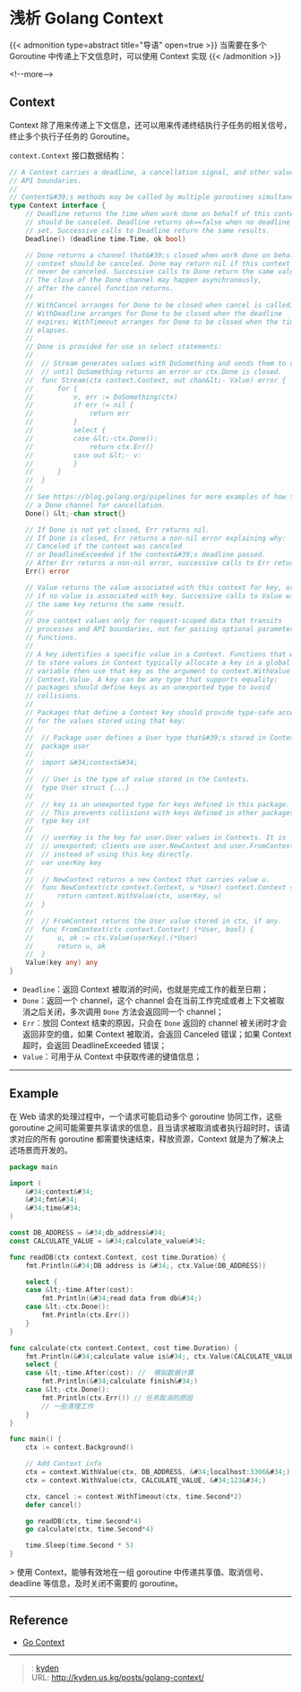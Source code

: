 # 浅析 Golang Context


{{&lt; admonition type=abstract title=&#34;导语&#34; open=true &gt;}}
当需要在多个 Goroutine 中传递上下文信息时，可以使用 Context 实现
{{&lt; /admonition &gt;}}

&lt;!--more--&gt;

## Context

Context 除了用来传递上下文信息，还可以用来传递终结执行子任务的相关信号，终止多个执行子任务的 Goroutine。

`context.Context` 接口数据结构：

```Go
// A Context carries a deadline, a cancellation signal, and other values across
// API boundaries.
//
// Context&#39;s methods may be called by multiple goroutines simultaneously.
type Context interface {
	// Deadline returns the time when work done on behalf of this context
	// should be canceled. Deadline returns ok==false when no deadline is
	// set. Successive calls to Deadline return the same results.
	Deadline() (deadline time.Time, ok bool)

	// Done returns a channel that&#39;s closed when work done on behalf of this
	// context should be canceled. Done may return nil if this context can
	// never be canceled. Successive calls to Done return the same value.
	// The close of the Done channel may happen asynchronously,
	// after the cancel function returns.
	//
	// WithCancel arranges for Done to be closed when cancel is called;
	// WithDeadline arranges for Done to be closed when the deadline
	// expires; WithTimeout arranges for Done to be closed when the timeout
	// elapses.
	//
	// Done is provided for use in select statements:
	//
	//  // Stream generates values with DoSomething and sends them to out
	//  // until DoSomething returns an error or ctx.Done is closed.
	//  func Stream(ctx context.Context, out chan&lt;- Value) error {
	//  	for {
	//  		v, err := DoSomething(ctx)
	//  		if err != nil {
	//  			return err
	//  		}
	//  		select {
	//  		case &lt;-ctx.Done():
	//  			return ctx.Err()
	//  		case out &lt;- v:
	//  		}
	//  	}
	//  }
	//
	// See https://blog.golang.org/pipelines for more examples of how to use
	// a Done channel for cancellation.
	Done() &lt;-chan struct{}

	// If Done is not yet closed, Err returns nil.
	// If Done is closed, Err returns a non-nil error explaining why:
	// Canceled if the context was canceled
	// or DeadlineExceeded if the context&#39;s deadline passed.
	// After Err returns a non-nil error, successive calls to Err return the same error.
	Err() error

	// Value returns the value associated with this context for key, or nil
	// if no value is associated with key. Successive calls to Value with
	// the same key returns the same result.
	//
	// Use context values only for request-scoped data that transits
	// processes and API boundaries, not for passing optional parameters to
	// functions.
	//
	// A key identifies a specific value in a Context. Functions that wish
	// to store values in Context typically allocate a key in a global
	// variable then use that key as the argument to context.WithValue and
	// Context.Value. A key can be any type that supports equality;
	// packages should define keys as an unexported type to avoid
	// collisions.
	//
	// Packages that define a Context key should provide type-safe accessors
	// for the values stored using that key:
	//
	// 	// Package user defines a User type that&#39;s stored in Contexts.
	// 	package user
	//
	// 	import &#34;context&#34;
	//
	// 	// User is the type of value stored in the Contexts.
	// 	type User struct {...}
	//
	// 	// key is an unexported type for keys defined in this package.
	// 	// This prevents collisions with keys defined in other packages.
	// 	type key int
	//
	// 	// userKey is the key for user.User values in Contexts. It is
	// 	// unexported; clients use user.NewContext and user.FromContext
	// 	// instead of using this key directly.
	// 	var userKey key
	//
	// 	// NewContext returns a new Context that carries value u.
	// 	func NewContext(ctx context.Context, u *User) context.Context {
	// 		return context.WithValue(ctx, userKey, u)
	// 	}
	//
	// 	// FromContext returns the User value stored in ctx, if any.
	// 	func FromContext(ctx context.Context) (*User, bool) {
	// 		u, ok := ctx.Value(userKey).(*User)
	// 		return u, ok
	// 	}
	Value(key any) any
}

```

- `Deadline`：返回 Context 被取消的时间，也就是完成工作的截至日期；
- `Done`：返回一个 channel，这个 channel 会在当前工作完成或者上下文被取消之后关闭，多次调用 `Done` 方法会返回同一个 channel；
- `Err`：放回 Context 结束的原因，只会在 `Done` 返回的 channel 被关闭时才会返回非空的值，如果 Context 被取消，会返回 Canceled 错误；如果 Context 超时，会返回 DeadlineExceeded 错误；
- `Value`：可用于从 Context 中获取传递的键值信息；

---

## Example

在 Web 请求的处理过程中，一个请求可能启动多个 goroutine 协同工作，这些 goroutine 之间可能需要共享请求的信息，且当请求被取消或者执行超时时，该请求对应的所有 goroutine 都需要快速结束，释放资源，Context 就是为了解决上述场景而开发的。

```Go
package main

import (
	&#34;context&#34;
	&#34;fmt&#34;
	&#34;time&#34;
)

const DB_ADDRESS = &#34;db_address&#34;
const CALCULATE_VALUE = &#34;calculate_value&#34;

func readDB(ctx context.Context, cost time.Duration) {
	fmt.Println(&#34;DB address is &#34;, ctx.Value(DB_ADDRESS))

	select {
	case &lt;-time.After(cost):
		fmt.Println(&#34;read data from db&#34;)
	case &lt;-ctx.Done():
		fmt.Println(ctx.Err())
	}
}

func calculate(ctx context.Context, cost time.Duration) {
	fmt.Println(&#34;calculate value is&#34;, ctx.Value(CALCULATE_VALUE))
	select {
	case &lt;-time.After(cost): //  模拟数据计算
		fmt.Println(&#34;calculate finish&#34;)
	case &lt;-ctx.Done():
		fmt.Println(ctx.Err()) // 任务取消的原因
		// 一些清理工作
	}
}

func main() {
	ctx := context.Background()

	// Add Context info
	ctx = context.WithValue(ctx, DB_ADDRESS, &#34;localhost:3306&#34;)
	ctx = context.WithValue(ctx, CALCULATE_VALUE, &#34;123&#34;)

	ctx, cancel := context.WithTimeout(ctx, time.Second*2)
	defer cancel()

	go readDB(ctx, time.Second*4)
	go calculate(ctx, time.Second*4)

	time.Sleep(time.Second * 5)
}

```

&gt; 使用 Context，能够有效地在一组 goroutine 中传递共享值、取消信号、deadline 等信息，及时关闭不需要的 goroutine。

---

## Reference

- [Go Context](https://github.com/golang/go/blob/release-branch.go1.22/src/context/context.go)


---

> : [kyden](https:github.com/kydance)  
> URL: http://kyden.us.kg/posts/golang-context/  

